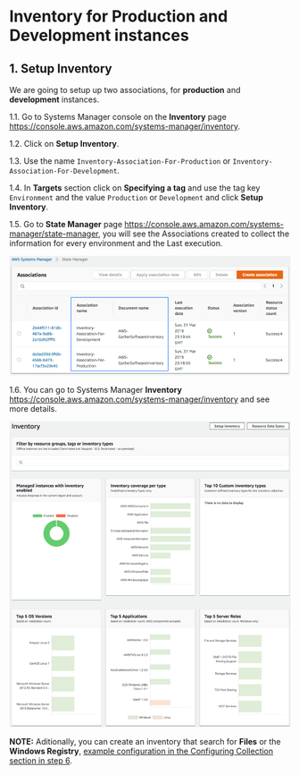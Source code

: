 # Inventory for Production and Development instances

## 1. Setup Inventory

We are going to setup up two associations, for **production** and **development** instances.

1.1\. Go to Systems Manager console on the **Inventory** page https://console.aws.amazon.com/systems-manager/inventory.

1.2\. Click on **Setup Inventory**.

1.3\. Use the name `Inventory-Association-For-Production` or `Inventory-Association-For-Development`.

1.4\. In **Targets** section click on **Specifying a tag** and use the tag key `Environment` and the value `Production` or `Development` and click **Setup Inventory**.

1.5\. Go to **State Manager** page https://console.aws.amazon.com/systems-manager/state-manager, you will see the Associations created to collect the information for every environment and the Last execution.

![State Manager](../images/state-manager.png)

1.6\. You can go to Systems Manager **Inventory** https://console.aws.amazon.com/systems-manager/inventory and see more details.

![Inventory](../images/inventory.png)

**NOTE:** Aditionally, you can create an inventory that search for **Files** or the **Windows Registry**, [example configuration in the Configuring Collection section in step 6](https://docs.aws.amazon.com/systems-manager/latest/userguide/sysman-inventory-configuring.html).